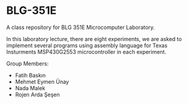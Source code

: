 # BLG-351E
A class repository for BLG 351E Microcomputer Laboratory.

In this laboratory lecture, there are eight experiments, we are asked to implement several programs using assembly language for Texas Insturments MSP430G2553 microcontroller in each experiment.

Group Members:
- Fatih Baskın
- Mehmet Eymen Ünay
- Nada Malek
- Rojen Arda Şeşen
